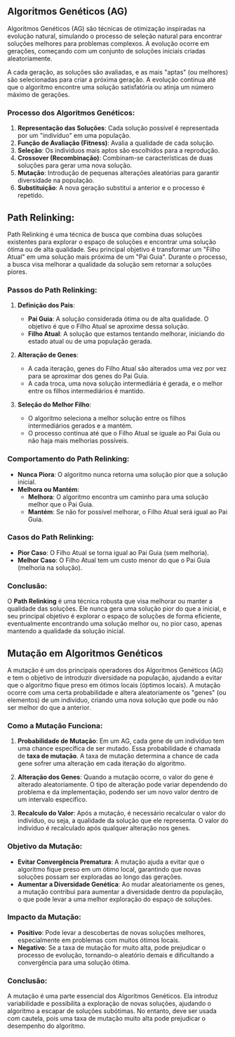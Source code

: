 ## **Algoritmos Genéticos (AG)**
Algoritmos Genéticos (AG) são técnicas de otimização inspiradas na evolução natural, simulando o processo de seleção natural para encontrar soluções melhores para problemas complexos. A evolução ocorre em gerações, começando com um conjunto de soluções iniciais criadas aleatoriamente.

A cada geração, as soluções são avaliadas, e as mais "aptas" (ou melhores) são selecionadas para criar a próxima geração. A evolução continua até que o algoritmo encontre uma solução satisfatória ou atinja um número máximo de gerações.

### **Processo dos Algoritmos Genéticos:**
1. **Representação das Soluções**: Cada solução possível é representada por um "indivíduo" em uma população.
2. **Função de Avaliação (Fitness)**: Avalia a qualidade de cada solução.
3. **Seleção**: Os indivíduos mais aptos são escolhidos para a reprodução.
4. **Crossover (Recombinação)**: Combinam-se características de duas soluções para gerar uma nova solução.
5. **Mutação**: Introdução de pequenas alterações aleatórias para garantir diversidade na população.
6. **Substituição**: A nova geração substitui a anterior e o processo é repetido.

## **Path Relinking:**
Path Relinking é uma técnica de busca que combina duas soluções existentes para explorar o espaço de soluções e encontrar uma solução ótima ou de alta qualidade. Seu principal objetivo é transformar um "Filho Atual" em uma solução mais próxima de um "Pai Guia". Durante o processo, a busca visa melhorar a qualidade da solução sem retornar a soluções piores.

### **Passos do Path Relinking**:

1. **Definição dos Pais**:
   - **Pai Guia**: A solução considerada ótima ou de alta qualidade. O objetivo é que o Filho Atual se aproxime dessa solução.
   - **Filho Atual**: A solução que estamos tentando melhorar, iniciando do estado atual ou de uma população gerada.

2. **Alteração de Genes**:
   - A cada iteração, genes do Filho Atual são alterados uma vez por vez para se aproximar dos genes do Pai Guia.
   - A cada troca, uma nova solução intermediária é gerada, e o melhor entre os filhos intermediários é mantido.

3. **Seleção do Melhor Filho**:
   - O algoritmo seleciona a melhor solução entre os filhos intermediários gerados e a mantém.
   - O processo continua até que o Filho Atual se iguale ao Pai Guia ou não haja mais melhorias possíveis.

### **Comportamento do Path Relinking**:
- **Nunca Piora**: O algoritmo nunca retorna uma solução pior que a solução inicial.
- **Melhora ou Mantém**:
  - **Melhora**: O algoritmo encontra um caminho para uma solução melhor que o Pai Guia.
  - **Mantém**: Se não for possível melhorar, o Filho Atual será igual ao Pai Guia.

### **Casos do Path Relinking**:
- **Pior Caso**: O Filho Atual se torna igual ao Pai Guia (sem melhoria).
- **Melhor Caso**: O Filho Atual tem um custo menor do que o Pai Guia (melhoria na solução).

### **Conclusão**:
O **Path Relinking** é uma técnica robusta que visa melhorar ou manter a qualidade das soluções. Ele nunca gera uma solução pior do que a inicial, e seu principal objetivo é explorar o espaço de soluções de forma eficiente, eventualmente encontrando uma solução melhor ou, no pior caso, apenas mantendo a qualidade da solução inicial.

## Mutação em Algoritmos Genéticos

A mutação é um dos principais operadores dos Algoritmos Genéticos (AG) e tem o objetivo de introduzir diversidade na população, ajudando a evitar que o algoritmo fique preso em ótimos locais (óptimos locais). A mutação ocorre com uma certa probabilidade e altera aleatoriamente os "genes" (ou elementos) de um indivíduo, criando uma nova solução que pode ou não ser melhor do que a anterior.

### Como a Mutação Funciona:
1. **Probabilidade de Mutação**: Em um AG, cada gene de um indivíduo tem uma chance específica de ser mutado. Essa probabilidade é chamada de **taxa de mutação**. A taxa de mutação determina a chance de cada gene sofrer uma alteração em cada iteração do algoritmo.
   
2. **Alteração dos Genes**: Quando a mutação ocorre, o valor do gene é alterado aleatoriamente. O tipo de alteração pode variar dependendo do problema e da implementação, podendo ser um novo valor dentro de um intervalo específico.
   
3. **Recalculo do Valor**: Após a mutação, é necessário recalcular o valor do indivíduo, ou seja, a qualidade da solução que ele representa. O valor do indivíduo é recalculado após qualquer alteração nos genes.

### Objetivo da Mutação:
- **Evitar Convergência Prematura**: A mutação ajuda a evitar que o algoritmo fique preso em um ótimo local, garantindo que novas soluções possam ser exploradas ao longo das gerações.
- **Aumentar a Diversidade Genética**: Ao mudar aleatoriamente os genes, a mutação contribui para aumentar a diversidade dentro da população, o que pode levar a uma melhor exploração do espaço de soluções.

### Impacto da Mutação:
- **Positivo**: Pode levar a descobertas de novas soluções melhores, especialmente em problemas com muitos ótimos locais.
- **Negativo**: Se a taxa de mutação for muito alta, pode prejudicar o processo de evolução, tornando-o aleatório demais e dificultando a convergência para uma solução ótima.

### Conclusão:
A mutação é uma parte essencial dos Algoritmos Genéticos. Ela introduz variabilidade e possibilita a exploração de novas soluções, ajudando o algoritmo a escapar de soluções subótimas. No entanto, deve ser usada com cautela, pois uma taxa de mutação muito alta pode prejudicar o desempenho do algoritmo.
